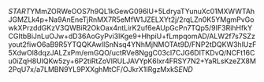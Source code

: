 $START$YMmZORWeOOS7h9QL1kGewG096lU+5LdryaTYunuXc01MXWWTAhJGMZLk4p+Na9AnEneTjRnMX7R5eMfW1JZELXYt2j/2rqLZn0K5YMgmPvGowkXPrzddGKzV3QWBiR2OkOax4ntLirK2uf6eAUpGcPn7TQp5/9IF3RihHfkYCGItbBiJnLuOJw+dD36AoGyPvi3lKge9+HhpiU+fLmpqomAD/ALW2f7s7SZzyout2fiwO6aB9R5YTQQKAwIlSnNsq4YNhMjNMOTAt9D/FNP2tDQKW3hlUzF5XdwOl8dqzJALZxPm/emGQO/uctRVe8NggC03cl7CJG6DlTKDvQ/NCFt16Cu0iZqH8UIQKw5zy+6P2tiRtZoVIRULJAVYpK6Ixr4FRSY7N2+YaRLsKzeZX8M2PqU7x/a7LMBN9YL9PXXghMtCF/OJkrX1IRgzMxkS$END$